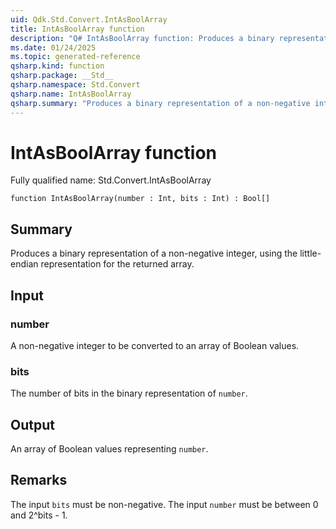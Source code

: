 ```yaml
---
uid: Qdk.Std.Convert.IntAsBoolArray
title: IntAsBoolArray function
description: "Q# IntAsBoolArray function: Produces a binary representation of a non-negative integer, using the little-endian representation for the returned array."
ms.date: 01/24/2025
ms.topic: generated-reference
qsharp.kind: function
qsharp.package: __Std__
qsharp.namespace: Std.Convert
qsharp.name: IntAsBoolArray
qsharp.summary: "Produces a binary representation of a non-negative integer, using the little-endian representation for the returned array."
---
```


# IntAsBoolArray function

Fully qualified name: Std.Convert.IntAsBoolArray

```qsharp
function IntAsBoolArray(number : Int, bits : Int) : Bool[]
```

## Summary
Produces a binary representation of a non-negative integer, using the
little-endian representation for the returned array.

## Input
### number
A non-negative integer to be converted to an array of Boolean values.
### bits
The number of bits in the binary representation of `number`.

## Output
An array of Boolean values representing `number`.

## Remarks
The input `bits` must be non-negative.
The input `number` must be between 0 and 2^bits - 1.
